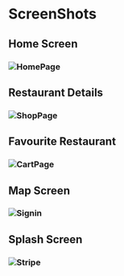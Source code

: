 # ScreenShots

## Home Screen

### ![HomePage](./assets/Screenshots/home.jpg)

## Restaurant Details

### ![ShopPage](./assets/Screenshots/detail.jpg)

## Favourite Restaurant

### ![CartPage](./assets/Screenshots/fav.jpg)

## Map Screen

### ![Signin](./assets/Screenshots/map.jpg)

## Splash Screen

### ![Stripe](./assets/Screenshots/splash.jpg)
